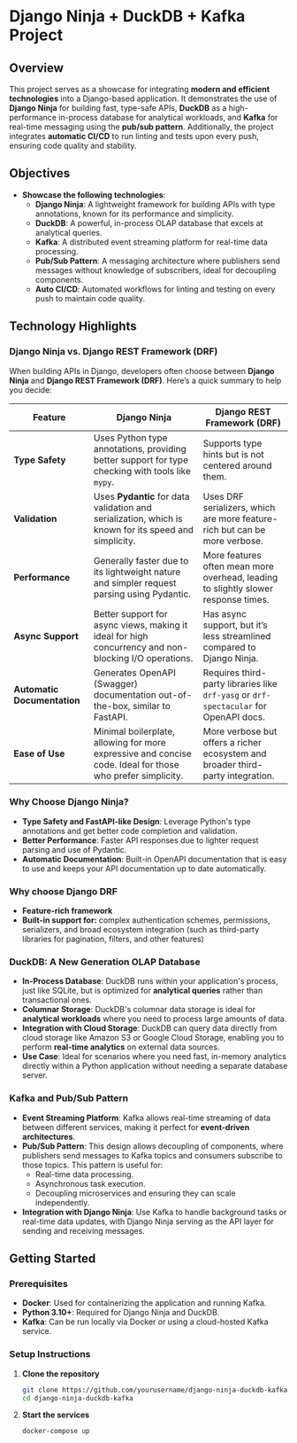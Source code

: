 # Django Ninja + DuckDB + Kafka Project

## Overview

This project serves as a showcase for integrating **modern and efficient technologies** into a Django-based application. It demonstrates the use of **Django Ninja** for building fast, type-safe APIs, **DuckDB** as a high-performance in-process database for analytical workloads, and **Kafka** for real-time messaging using the **pub/sub pattern**. Additionally, the project integrates **automatic CI/CD** to run linting and tests upon every push, ensuring code quality and stability.

## Objectives

- **Showcase the following technologies**:
  - **Django Ninja**: A lightweight framework for building APIs with type annotations, known for its performance and simplicity.
  - **DuckDB**: A powerful, in-process OLAP database that excels at analytical queries.
  - **Kafka**: A distributed event streaming platform for real-time data processing.
  - **Pub/Sub Pattern**: A messaging architecture where publishers send messages without knowledge of subscribers, ideal for decoupling components.
  - **Auto CI/CD**: Automated workflows for linting and testing on every push to maintain code quality.

## Technology Highlights

### Django Ninja vs. Django REST Framework (DRF)

When building APIs in Django, developers often choose between **Django Ninja** and **Django REST Framework (DRF)**. Here’s a quick summary to help you decide:

| **Feature**          | **Django Ninja**                                                                                 | **Django REST Framework (DRF)**                                                    |
|----------------------|-------------------------------------------------------------------------------------------------|------------------------------------------------------------------------------------|
| **Type Safety**      | Uses Python type annotations, providing better support for type checking with tools like `mypy`. | Supports type hints but is not centered around them.                               |
| **Validation**       | Uses **Pydantic** for data validation and serialization, which is known for its speed and simplicity. | Uses DRF serializers, which are more feature-rich but can be more verbose.         |
| **Performance**      | Generally faster due to its lightweight nature and simpler request parsing using Pydantic.       | More features often mean more overhead, leading to slightly slower response times. |
| **Async Support**    | Better support for async views, making it ideal for high concurrency and non-blocking I/O operations. | Has async support, but it’s less streamlined compared to Django Ninja.             |
| **Automatic Documentation** | Generates OpenAPI (Swagger) documentation out-of-the-box, similar to FastAPI.                | Requires third-party libraries like `drf-yasg` or `drf-spectacular` for OpenAPI docs. |
| **Ease of Use**      | Minimal boilerplate, allowing for more expressive and concise code. Ideal for those who prefer simplicity. | More verbose but offers a richer ecosystem and broader third-party integration.    |

### Why Choose Django Ninja?

- **Type Safety and FastAPI-like Design**: Leverage Python's type annotations and get better code completion and validation.
- **Better Performance**: Faster API responses due to lighter request parsing and use of Pydantic.
- **Automatic Documentation**: Built-in OpenAPI documentation that is easy to use and keeps your API documentation up to date automatically.

### Why choose Django DRF
- **Feature-rich framework**
- **Built-in support for:** complex authentication schemes, permissions, serializers, and broad ecosystem integration (such as third-party libraries for pagination, filters, and other features)

### DuckDB: A New Generation OLAP Database

- **In-Process Database**: DuckDB runs within your application's process, just like SQLite, but is optimized for **analytical queries** rather than transactional ones.
- **Columnar Storage**: DuckDB's columnar data storage is ideal for **analytical workloads** where you need to process large amounts of data.
- **Integration with Cloud Storage**: DuckDB can query data directly from cloud storage like Amazon S3 or Google Cloud Storage, enabling you to perform **real-time analytics** on external data sources.
- **Use Case**: Ideal for scenarios where you need fast, in-memory analytics directly within a Python application without needing a separate database server.

### Kafka and Pub/Sub Pattern

- **Event Streaming Platform**: Kafka allows real-time streaming of data between different services, making it perfect for **event-driven architectures**.
- **Pub/Sub Pattern**: This design allows decoupling of components, where publishers send messages to Kafka topics and consumers subscribe to those topics. This pattern is useful for:
  - Real-time data processing.
  - Asynchronous task execution.
  - Decoupling microservices and ensuring they can scale independently.
- **Integration with Django Ninja**: Use Kafka to handle background tasks or real-time data updates, with Django Ninja serving as the API layer for sending and receiving messages.

## Getting Started

### Prerequisites

- **Docker**: Used for containerizing the application and running Kafka.
- **Python 3.10+**: Required for Django Ninja and DuckDB.
- **Kafka**: Can be run locally via Docker or using a cloud-hosted Kafka service.

### Setup Instructions

1. **Clone the repository**
   ```bash
   git clone https://github.com/yourusername/django-ninja-duckdb-kafka.git
   cd django-ninja-duckdb-kafka
   ```

2. **Start the services**
    ```bash 
    docker-compose up
    ```